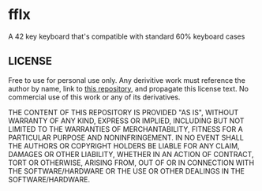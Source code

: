 # fflx

A 42 key keyboard that's compatible with standard 60% keyboard cases

## LICENSE

Free to use for personal use only. Any derivitive work must reference the author by name, link to [this repository](https://github.com/sadekbaroudi/fflx), and propagate this license text. No commercial use of this work or any of its derivatives.

THE CONTENT OF THIS REPOSITORY IS PROVIDED "AS IS", WITHOUT WARRANTY OF ANY KIND, EXPRESS OR IMPLIED, INCLUDING BUT NOT LIMITED TO THE WARRANTIES OF MERCHANTABILITY, FITNESS FOR A PARTICULAR PURPOSE AND NONINFRINGEMENT. IN NO EVENT SHALL THE AUTHORS OR COPYRIGHT HOLDERS BE LIABLE FOR ANY CLAIM, DAMAGES OR OTHER LIABILITY, WHETHER IN AN ACTION OF CONTRACT, TORT OR OTHERWISE, ARISING FROM, OUT OF OR IN CONNECTION WITH THE SOFTWARE/HARDWARE OR THE USE OR OTHER DEALINGS IN THE SOFTWARE/HARDWARE.
